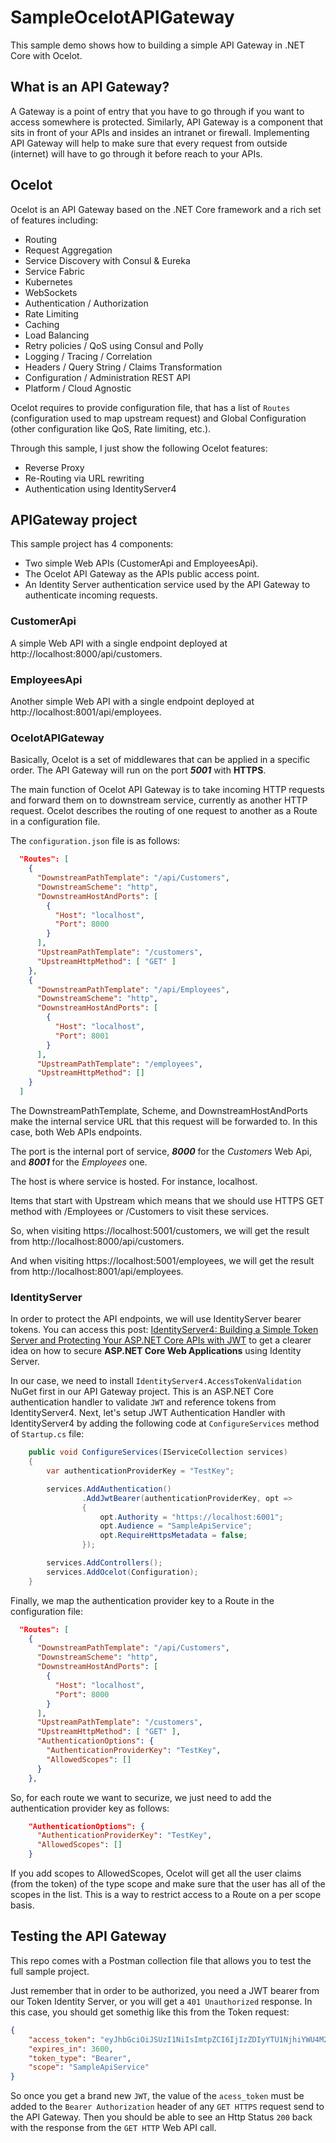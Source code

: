 # SampleOcelotAPIGateway

This sample demo shows how to building a simple API Gateway in .NET Core with Ocelot.

## What is an API Gateway?

A Gateway is a point of entry that you have to go through if you want to access somewhere is protected. Similarly, API Gateway is a component that sits in front of your APIs and insides an intranet or firewall. Implementing API Gateway will help to make sure that every request from outside (internet) will have to go through it before reach to your APIs.

## Ocelot

Ocelot is an API Gateway based on the .NET Core framework and a rich set of features including:

* Routing
* Request Aggregation
* Service Discovery with Consul & Eureka
* Service Fabric
* Kubernetes
* WebSockets
* Authentication / Authorization
* Rate Limiting
* Caching
* Load Balancing
* Retry policies / QoS using Consul and Polly
* Logging / Tracing / Correlation
* Headers / Query String / Claims Transformation
* Configuration / Administration REST API
* Platform / Cloud Agnostic

Ocelot requires to provide configuration file, that has a list of ```Routes``` (configuration used to map upstream request) and Global Configuration (other configuration like QoS, Rate limiting, etc.).

Through this sample, I just show the following Ocelot features:

* Reverse Proxy
* Re-Routing via URL rewriting
* Authentication using IdentityServer4

## APIGateway project

This sample project has 4 components:

* Two simple Web APIs (CustomerApi and EmployeesApi).
* The Ocelot API Gateway as the APIs public access point.
* An Identity Server authentication service used by the API Gateway to authenticate incoming requests.

### CustomerApi

A simple Web API with a single endpoint deployed at http://localhost:8000/api/customers.

### EmployeesApi

Another simple Web API with a single endpoint deployed at http://localhost:8001/api/employees.

### OcelotAPIGateway

Basically, Ocelot is a set of middlewares that can be applied in a specific order. The API Gateway will run on the port **_5001_** with **HTTPS**.

The main function of Ocelot API Gateway is to take incoming HTTP requests and forward them on to downstream service, currently as another HTTP request. Ocelot describes the routing of one request to another as a Route in a configuration file.

The ```configuration.json``` file is as follows:

```json
  "Routes": [
    {
      "DownstreamPathTemplate": "/api/Customers",
      "DownstreamScheme": "http",
      "DownstreamHostAndPorts": [
        {
          "Host": "localhost",
          "Port": 8000
        }
      ],
      "UpstreamPathTemplate": "/customers",
      "UpstreamHttpMethod": [ "GET" ]
    },
    {
      "DownstreamPathTemplate": "/api/Employees",
      "DownstreamScheme": "http",
      "DownstreamHostAndPorts": [
        {
          "Host": "localhost",
          "Port": 8001
        }
      ],
      "UpstreamPathTemplate": "/employees",
      "UpstreamHttpMethod": []
    }
  ]
```

The DownstreamPathTemplate, Scheme, and DownstreamHostAndPorts make the internal service URL that this request will be forwarded to. In this case, both Web APIs endpoints.

The port is the internal port of service, **_8000_** for the _Customers_ Web Api, and **_8001_** for the _Employees_ one.

The host is where service is hosted. For instance, localhost.

Items that start with Upstream which means that we should use HTTPS GET method with /Employees or /Customers to visit these services.

So, when visiting https://localhost:5001/customers, we will get the result from http://localhost:8000/api/customers.

And when visiting https://localhost:5001/employees, we will get the result from http://localhost:8001/api/employees.

### IdentityServer

In order to protect the API endpoints, we will use IdentityServer bearer tokens. You can access this post: [IdentityServer4: Building a Simple Token Server and Protecting Your ASP.NET Core APIs with JWT](https://vmsdurano.com/apiboilerplate-and-identityserver4-access-control-for-apis/) to get a clearer idea on how to secure **ASP.NET Core Web Applications** using Identity Server.

In our case, we need to install ```IdentityServer4.AccessTokenValidation``` NuGet first in our API Gateway project. This is an ASP.NET Core authentication handler to validate ```JWT``` and reference tokens from IdentityServer4. Next, let's setup JWT Authentication Handler with IdentityServer4 by adding the following code at ```ConfigureServices``` method of ```Startup.cs``` file:

```csharp
    public void ConfigureServices(IServiceCollection services)
    {
        var authenticationProviderKey = "TestKey";

        services.AddAuthentication()
                .AddJwtBearer(authenticationProviderKey, opt =>
                {
                    opt.Authority = "https://localhost:6001";
                    opt.Audience = "SampleApiService";
                    opt.RequireHttpsMetadata = false;
                });

        services.AddControllers();
        services.AddOcelot(Configuration);
    }
```

Finally, we map the authentication provider key to a Route in the configuration file:

```json
  "Routes": [
    {
      "DownstreamPathTemplate": "/api/Customers",
      "DownstreamScheme": "http",
      "DownstreamHostAndPorts": [
        {
          "Host": "localhost",
          "Port": 8000
        }
      ],
      "UpstreamPathTemplate": "/customers",
      "UpstreamHttpMethod": [ "GET" ],
      "AuthenticationOptions": {
        "AuthenticationProviderKey": "TestKey",
        "AllowedScopes": []
      }
    },
```

So, for each route we want to securize, we just need to add the authentication provider key as follows:

```json
    "AuthenticationOptions": {
      "AuthenticationProviderKey": "TestKey",
      "AllowedScopes": []
    }
```

If you add scopes to AllowedScopes, Ocelot will get all the user claims (from the token) of the type scope and make sure that the user has all of the scopes in the list. This is a way to restrict access to a Route on a per scope basis.

## Testing the API Gateway

This repo comes with a Postman collection file that allows you to test the full sample project.

Just remember that in order to be authorized, you need a JWT bearer from our Token Identity Server, or you will get a ```401 Unauthorized``` response. In this case, you should get somethig like this from the Token request:

```json
{
    "access_token": "eyJhbGciOiJSUzI1NiIsImtpZCI6IjIzZDIyYTU1NjhiYWU4M2Q0NWRmNDY1MTlmMmY5NmJmIiwidHlwIjoiYXQrand0In0.eyJuYmYiOjE1OTc5Mjk4NTQsImV4cCI6MTU5NzkzMzQ1NCwiaXNzIjoiaHR0cHM6Ly9sb2NhbGhvc3Q6NjAwMSIsImF1ZCI6IlNhbXBsZVNlcnZpY2UiLCJjbGllbnRfaWQiOiJDbGllbnRJZCIsInNjb3BlIjpbIlNhbXBsZVNlcnZpY2UiXX0.vhWMj5SfEoUDQUedKSsodUTxDK3bNVXVM1gZYWSiV1ptzuvekNLQi1sqSDB62YEuuoBeNh0hbxYsoFmu7S17UTtR259aXqCJzG8EccBUg7jD2ilVy9W9PmKDOpc5vZMptLvdsWCXPQCinqVqHEuqIQPmY3C5ZIb4M_DHYFR0C8d50qAwC2vNwLtnbSt1dS18rteBp582CgLN2Fl-eZrjv-wSormAsAyco4pWgolIiGkBru0lVhrIUjzo67gLIhv7MhvOYNAO1N-hhou_fExZG89fgZuxdLFsHLL7aa7Dd_NPKbLxDKyHmmY6nLRIRHdivEPcLBCXupse-x1rEBIFsg",
    "expires_in": 3600,
    "token_type": "Bearer",
    "scope": "SampleApiService"
}
```

So once you get a brand new ```JWT```, the value of the ```acess_token``` must be added to the ```Bearer Authorization``` header of any ```GET HTTPS``` request send to the API Gateway. Then you should be able to see an Http Status ```200``` back with the response from the ```GET HTTP``` Web API call.
